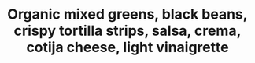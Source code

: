 ---
image:
title: Organic mixed greens, black beans, crispy tortilla strips, salsa, crema, cotija cheese, light vinaigrette
description:
price: '7.95'
available: true
menu_name: _our_menus/ensalada.md
---